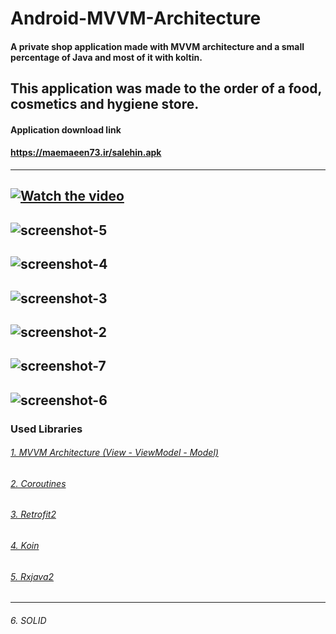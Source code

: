 # Android-MVVM-Architecture

#### A private shop application made with MVVM architecture and a small percentage of Java and most of it with koltin.</br>
This application was made to the order of a food, cosmetics and hygiene store.
---
#### Application download link
#### https://maemaeen73.ir/salehin.apk
---
[![Watch the video](https://i.imgur.com/vKb2F1B.png)](https://youtu.be/A4IiMv0v028)
---
![screenshot-5](https://user-images.githubusercontent.com/91757328/208107728-890ec0d9-378c-49ac-9636-d046f10866fe.png)
---
![screenshot-4](https://user-images.githubusercontent.com/91757328/208107737-befd40b0-5070-465d-a82a-fefa288d96b3.png)
---
![screenshot-3](https://user-images.githubusercontent.com/91757328/208107743-5e3ebc2b-40a7-4479-9bc6-bb44d04514e6.png)
---
![screenshot-2](https://user-images.githubusercontent.com/91757328/208107749-773c28e1-8f9a-4485-8db0-7348ff4ace12.png)
---
![screenshot-7](https://user-images.githubusercontent.com/91757328/208107771-ad5cd700-641b-4e1c-88f0-0768c2594f80.png)
---
![screenshot-6](https://user-images.githubusercontent.com/91757328/208107780-6777e1cc-701e-4e0d-9e9f-092abb74951e.png)
---
### Used Libraries<br />
###### [1. MVVM Architecture (View - ViewModel - Model)](https://medium.com/codex/get-started-with-mvvm-in-android-959e7666caa5)<br />
###### [2. Coroutines](https://kotlinlang.org/docs/coroutines-overview.html)<br />
###### [3. Retrofit2](https://square.github.io/retrofit/)<br />
###### [4. Koin](https://github.com/burnoo/cokoin)<br />
###### [5. Rxjava2](https://reactivex.io/documentation)<br />
---
######  6. SOLID
